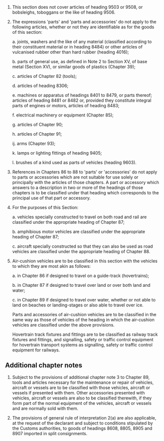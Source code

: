 1. This section does not cover articles of heading 9503 or 9508, or bobsleighs, toboggans or the like of heading 9506.

2. The expressions 'parts' and 'parts and accessories' do not apply to the following articles, whether or not they are identifiable as for the goods of this section:

    a. joints, washers and the like of any material (classified according to their constituent material or in heading 8484) or other articles of vulcanised rubber other than hard rubber (heading 4016);
    
    b. parts of general use, as defined in Note 2 to Section XV, of base metal (Section XV), or similar goods of plastics (Chapter 39);
    
    c. articles of Chapter 82 (tools);
    
    d. articles of heading 8306;
    
    e. machines or apparatus of headings 8401 to 8479, or parts thereof; articles of heading 8481 or 8482 or, provided they constitute integral parts of engines or motors, articles of heading 8483;
    
    f. electrical machinery or equipment (Chapter 85);
    
    g. articles of Chapter 90;
    
    h. articles of Chapter 91;
    
    ij. arms (Chapter 93);
    
    k. lamps or lighting fittings of heading 9405;
    
    l. brushes of a kind used as parts of vehicles (heading 9603).

3. References in Chapters 86 to 88 to 'parts' or 'accessories' do not apply to parts or accessories which are not suitable for use solely or principally with the articles of those chapters. A part or accessory which answers to a description in two or more of the headings of those chapters is to be classified under that heading which corresponds to the principal use of that part or accessory.

4. For the purposes of this Section:

    a. vehicles specially constructed to travel on both road and rail are classified under the appropriate heading of Chapter 87;
    
    b. amphibious motor vehicles are classified under the appropriate heading of Chapter 87;
    
    c. aircraft specially constructed so that they can also be used as road vehicles are classified under the appropriate heading of Chapter 88.

5. Air-cushion vehicles are to be classified in this section with the vehicles to which they are most akin as follows:

    a. in Chapter 86 if designed to travel on a guide-track (hovertrains);
    
    b. in Chapter 87 if designed to travel over land or over both land and water;
    
    c. in Chapter 89 if designed to travel over water, whether or not able to land on beaches or landing-stages or also able to travel over ice. 
    
    Parts and accessories of air-cushion vehicles are to be classified in the same way as those of vehicles of the heading in which the air-cushion vehicles are classified under the above provisions.
    
    Hovertrain track fixtures and fittings are to be classified as railway track fixtures and fittings, and signalling, safety or traffic control equipment for hovertrain transport systems as signalling, safety or traffic control equipment for railways.

## Additional chapter notes

1. Subject to the provisions of additional chapter note 3 to Chapter 89, tools and articles necessary for the maintenance or repair of vehicles, aircraft or vessels are to be classified with those vehicles, aircraft or vessels if presented with them. Other accessories presented with vehicles, aircraft or vessels are also to be classified therewith, if they form part of the normal equipment of the vehicles, aircraft or vessels and are normally sold with them.

2. The provisions of general rule of interpretation 2(a) are also applicable, at the request of the declarant and subject to conditions stipulated by the Customs authorities, to goods of headings 8608, 8805, 8905 and 8907 imported in split consignments.
